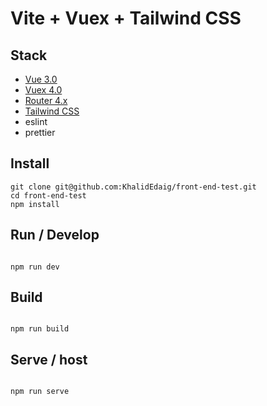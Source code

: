 # Vite + Vuex + Tailwind CSS

## Stack

-   [Vue 3.0](https://v3.vuejs.org/)
-   [Vuex 4.0](https://vuex.vuejs.org)
-   [Router 4.x](https://router.vuejs.org/)
-   [Tailwind CSS](https://router.vuejs.org/)
-   eslint
-   prettier

## Install

```
git clone git@github.com:KhalidEdaig/front-end-test.git
cd front-end-test
npm install
```

## Run / Develop

```

npm run dev

```

## Build

```

npm run build

```

## Serve / host

```

npm run serve

```
